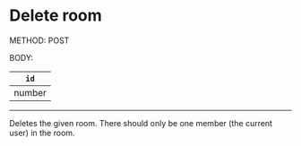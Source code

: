 # Delete room

METHOD: POST

BODY:

| `id` |
| - |
| number |

___

Deletes the given room. There should only be one member (the current user) in the room.